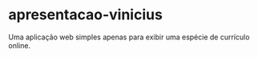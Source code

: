 # apresentacao-vinicius
Uma aplicação web simples apenas para exibir uma espécie de currículo online.
